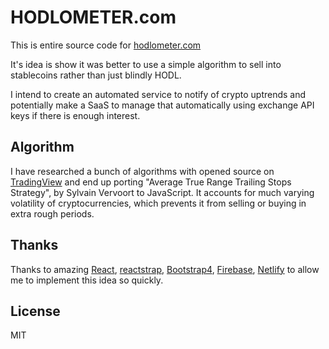 # HODLOMETER.com

This is entire source code for [hodlometer.com](https://hodlometer.com)

It's idea is show it was better to use a simple algorithm to sell into stablecoins rather than just blindly HODL.

I intend to create an automated service to notify of crypto uptrends and potentially make a SaaS to manage that automatically using exchange API keys if there is enough interest.

## Algorithm

I have researched a bunch of algorithms with opened source on [TradingView](https://tradingview.com) and end up porting "Average True Range Trailing Stops Strategy", by Sylvain Vervoort to JavaScript. It accounts for much varying volatility of cryptocurrencies, which prevents it from selling or buying in extra rough periods.

## Thanks

Thanks to amazing [React](https://reactjs.org/), [reactstrap](https://reactstrap.github.io/), [Bootstrap4](https://getbootstrap.com/), [Firebase](https://firebase.google.com/), [Netlify](http://netlify.com/) to allow me to implement this idea so quickly.

## License

MIT